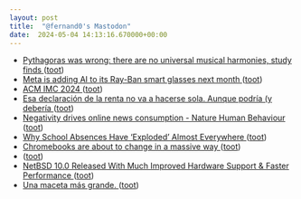 ```yaml
---
layout: post
title:  "@fernand0's Mastodon"
date:  2024-05-04 14:13:16.670000+00:00
---
```

*  [Pythagoras was wrong: there are no universal musical harmonies, study finds ](https://www.cam.ac.uk/research/news/pythagoras-was-wrong-there-are-no-universal-musical-harmonies-study-find) ([toot](https://mastodon.social/@fernand0/112383229733629568))
*  [Meta is adding AI to its Ray-Ban smart glasses next month ](https://www.theverge.com/2024/3/28/24114454/meta-ai-ray-ban-smart-glasses-launc) ([toot](https://mastodon.social/@fernand0/112382595558938319))
*  [ACM IMC 2024 ](https://conferences.sigcomm.org/imc/2024) ([toot](https://mastodon.social/@fernand0/112382256373176705))
*  [Esa declaración de la renta no va a hacerse sola. Aunque podría (y debería ](https://mastodon.social/@fernand0/112382100039139503) ([toot](https://mastodon.social/@fernand0/112382100039139503))
*  [Negativity drives online news consumption - Nature Human Behaviour ](https://www.nature.com/articles/s41562-023-01538-4?ref=slashdot.or) ([toot](https://mastodon.social/@fernand0/112382027130758351))
*  [​Why School Absences Have ‘Exploded’ Almost Everywhere ](https://www.nytimes.com/interactive/2024/03/29/us/chronic-absences.htm) ([toot](https://mastodon.social/@fernand0/112381870638268981))
*  [Chromebooks are about to change in a massive way ](https://www.androidcentral.com/chromebooks-laptops/chromeos-lacros-coming-soo) ([toot](https://mastodon.social/@fernand0/112380204597396109))
*  [ ](https://hachyderm.io/@anax) ([toot](https://mastodon.social/@fernand0/112378522803301854))
*  [NetBSD 10.0 Released With Much Improved Hardware Support & Faster Performance ](https://www.phoronix.com/news/NetBSD-10.0-Release) ([toot](https://mastodon.social/@fernand0/112378382470518099))
*  [Una maceta más grande. ](https://avecesunafoto.wordpress.com/2024/05/03/una-maceta-mas-grande) ([toot](https://mastodon.social/@fernand0/112378238282382281))
